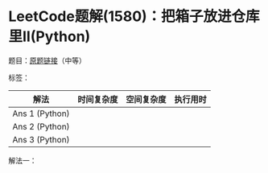 # LeetCode题解(1580)：把箱子放进仓库里II(Python)

题目：[原题链接](https://leetcode-cn.com/problems/put-boxes-into-the-warehouse-ii/)（中等）

标签：

| 解法           | 时间复杂度 | 空间复杂度 | 执行用时 |
| -------------- | ---------- | ---------- | -------- |
| Ans 1 (Python) |            |            |          |
| Ans 2 (Python) |            |            |          |
| Ans 3 (Python) |            |            |          |

解法一：

